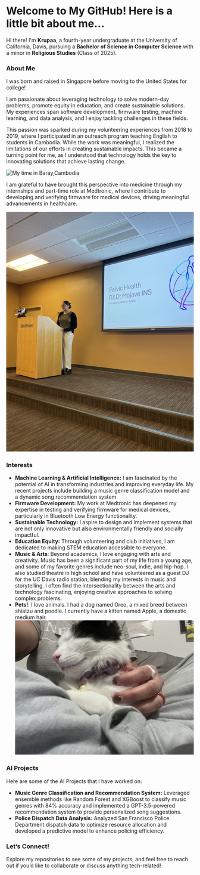 # Welcome to My GitHub! Here is a little bit about me...

Hi there! I'm **Krupaa**, a fourth-year undergraduate at the University of California, Davis, pursuing a **Bachelor of Science in Computer Science** with a minor in **Religious Studies** (Class of 2025).

### About Me
I was born and raised in Singapore before moving to the United States for college!

I am passionate about leveraging technology to solve modern-day problems, promote equity in education, and create sustainable solutions. My experiences span software development, firmware testing, machine learning, and data analysis, and I enjoy tackling challenges in these fields.

This passion was sparked during my volunteering experiences from 2018 to 2019, where I participated in an outreach program teaching English to students in Cambodia. While the work was meaningful, I realized the limitations of our efforts in creating sustainable impacts. This became a turning point for me, as I understood that technology holds the key to innovating solutions that achieve lasting change. 

![My time in Baray,Cambodia](images/baray.jpg)

I am grateful to have brought this perspective into medicine through my internships and part-time role at Medtronic, where I contribute to developing and verifying firmware for medical devices, driving meaningful advancements in healthcare.

![Intern Presentation at Medtronic](images/medtronic.jpg)

### Interests
- **Machine Learning & Artificial Intelligence:** I am fascinated by the potential of AI in transforming industries and improving everyday life. My recent projects include building a music genre classification model and a dynamic song recommendation system.
- **Firmware Development:** My work at Medtronic has deepened my expertise in testing and verifying firmware for medical devices, particularly in Bluetooth Low Energy functionality.
- **Sustainable Technology:** I aspire to design and implement systems that are not only innovative but also environmentally friendly and socially impactful.
- **Education Equity:** Through volunteering and club initiatives, I am dedicated to making STEM education accessible to everyone.
- **Music & Arts**: Beyond academics, I love engaging with arts and creativity. Music has been a significant part of my life from a young age, and some of my favorite genres include neo-soul, indie, and hip-hop. I also studied theatre in high school and have volunteered as a guest DJ for the UC Davis radio station, blending my interests in music and storytelling. I often find the intersectionality between the arts and technology fascinating, enjoying creative approaches to solving complex problems.
- **Pets!**: I love animals. I had a dog named Oreo, a mixed breed between shiatzu and poodle. I currently have a kitten named Apple, a domestic medium hair.
![My Cat Apple](images/apple.jpg)

### AI Projects
Here are some of the AI Projects that I have worked on:
- **Music Genre Classification and Recommendation System:** Leveraged ensemble methods like Random Forest and XGBoost to classify music genres with 84% accuracy and implemented a GPT-3.5-powered recommendation system to provide personalized song suggestions.
- **Police Dispatch Data Analysis:** Analyzed San Francisco Police Department dispatch data to optimize resource allocation and developed a predictive model to enhance policing efficiency.

### Let’s Connect!
Explore my repositories to see some of my projects, and feel free to reach out if you’d like to collaborate or discuss anything tech-related!
